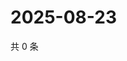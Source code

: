 # 2025-08-23

共 0 条

<!-- BEGIN ZHIHUQUESTIONS -->
<!-- 最后更新时间 Sat Aug 23 2025 11:30:09 GMT+0800 (China Standard Time) -->

<!-- END ZHIHUQUESTIONS -->
